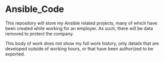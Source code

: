 # Ansible_Code
This repository will store my Ansible related projects, many of which have been created while working for an employer. As such, there will be data removed to protect the company. 

This body of work does not show my full work history, only details that are developed outside of working hours, or that have been authorized to be exported. 
